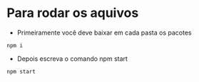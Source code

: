 # Para rodar os aquivos

* Primeiramente você deve baixar em cada pasta os pacotes
```
npm i
```

* Depois escreva o comando npm start
```
npm start
```
